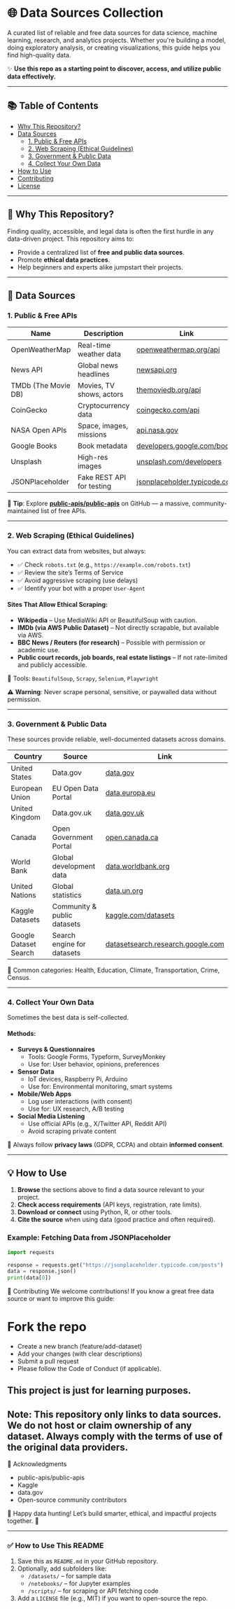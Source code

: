 # 🌐 Data Sources Collection

A curated list of reliable and free data sources for data science, machine learning, research, and analytics projects. Whether you're building a model, doing exploratory analysis, or creating visualizations, this guide helps you find high-quality data.

✨ **Use this repo as a starting point to discover, access, and utilize public data effectively.**

---

## 📚 Table of Contents
- [Why This Repository?](#why-this-repository)
- [Data Sources](#data-sources)
  - [1. Public & Free APIs](#1-public--free-apis)
  - [2. Web Scraping (Ethical Guidelines)](#2-web-scraping-ethical-guidelines)
  - [3. Government & Public Data](#3-government--public-data)
  - [4. Collect Your Own Data](#4-collect-your-own-data)
- [How to Use](#how-to-use)
- [Contributing](#contributing)
- [License](#license)

---

## 🤔 Why This Repository?

Finding quality, accessible, and legal data is often the first hurdle in any data-driven project. This repository aims to:
- Provide a centralized list of **free and public data sources**.
- Promote **ethical data practices**.
- Help beginners and experts alike jumpstart their projects.

---

## 📁 Data Sources

### 1. Public & Free APIs

| Name | Description | Link |
|------|-------------|------|
| OpenWeatherMap | Real-time weather data | [openweathermap.org/api](https://openweathermap.org/api) |
| News API | Global news headlines | [newsapi.org](https://newsapi.org) |
| TMDb (The Movie DB) | Movies, TV shows, actors | [themoviedb.org/api](https://www.themoviedb.org/documentation/api) |
| CoinGecko | Cryptocurrency data | [coingecko.com/api](https://www.coingecko.com/en/api) |
| NASA Open APIs | Space, images, missions | [api.nasa.gov](https://api.nasa.gov) |
| Google Books | Book metadata | [developers.google.com/books](https://developers.google.com/books) |
| Unsplash | High-res images | [unsplash.com/developers](https://unsplash.com/developers) |
| JSONPlaceholder | Fake REST API for testing | [jsonplaceholder.typicode.com](https://jsonplaceholder.typicode.com) |

📌 **Tip**: Explore [**public-apis/public-apis**](https://github.com/public-apis/public-apis) on GitHub — a massive, community-maintained list of free APIs.

---

### 2. Web Scraping (Ethical Guidelines)

You can extract data from websites, but always:
- ✅ Check `robots.txt` (e.g., `https://example.com/robots.txt`)
- ✅ Review the site’s Terms of Service
- ✅ Avoid aggressive scraping (use delays)
- ✅ Identify your bot with a proper `User-Agent`

#### Sites That Allow Ethical Scraping:
- **Wikipedia** – Use MediaWiki API or BeautifulSoup with caution.
- **IMDb (via AWS Public Dataset)** – Not directly scrapable, but available via AWS.
- **BBC News / Reuters (for research)** – Possible with permission or academic use.
- **Public court records, job boards, real estate listings** – If not rate-limited and publicly accessible.

🔧 Tools: `BeautifulSoup`, `Scrapy`, `Selenium`, `Playwright`

⚠️ **Warning**: Never scrape personal, sensitive, or paywalled data without permission.

---

### 3. Government & Public Data

These sources provide reliable, well-documented datasets across domains.

| Country | Source | Link |
|--------|--------|------|
| United States | Data.gov | [data.gov](https://data.gov) |
| European Union | EU Open Data Portal | [data.europa.eu](https://data.europa.eu) |
| United Kingdom | Data.gov.uk | [data.gov.uk](https://data.gov.uk) |
| Canada | Open Government Portal | [open.canada.ca](https://open.canada.ca) |
| World Bank | Global development data | [data.worldbank.org](https://data.worldbank.org) |
| United Nations | Global statistics | [data.un.org](https://data.un.org) |
| Kaggle Datasets | Community & public datasets | [kaggle.com/datasets](https://www.kaggle.com/datasets) |
| Google Dataset Search | Search engine for datasets | [datasetsearch.research.google.com](https://datasetsearch.research.google.com) |

📁 Common categories: Health, Education, Climate, Transportation, Crime, Census.

---

### 4. Collect Your Own Data

Sometimes the best data is self-collected.

#### Methods:
- **Surveys & Questionnaires**
  - Tools: Google Forms, Typeform, SurveyMonkey
  - Use for: User behavior, opinions, preferences
- **Sensor Data**
  - IoT devices, Raspberry Pi, Arduino
  - Use for: Environmental monitoring, smart systems
- **Mobile/Web Apps**
  - Log user interactions (with consent)
  - Use for: UX research, A/B testing
- **Social Media Listening**
  - Use official APIs (e.g., X/Twitter API, Reddit API)
  - Avoid scraping private content

🔐 Always follow **privacy laws** (GDPR, CCPA) and obtain **informed consent**.

---

## 💡 How to Use

1. **Browse** the sections above to find a data source relevant to your project.
2. **Check access requirements** (API keys, registration, rate limits).
3. **Download or connect** using Python, R, or other tools.
4. **Cite the source** when using data (good practice and often required).

### Example: Fetching Data from JSONPlaceholder
```python
import requests

response = requests.get("https://jsonplaceholder.typicode.com/posts")
data = response.json()
print(data[0])
```

🤝 Contributing
We welcome contributions! If you know a great free data source or want to improve this guide:

# Fork the repo
- Create a new branch (feature/add-dataset)
- Add your changes (with clear descriptions)
- Submit a pull request
- Please follow the Code of Conduct (if applicable).


## This project is just for learning purposes.

## Note: This repository only links to data sources. We do not host or claim ownership of any dataset. Always comply with the terms of use of the original data providers. 

🙌 Acknowledgments
- public-apis/public-apis
- Kaggle
- data.gov
- Open-source community contributors

📌 Happy data hunting! Let’s build smarter, ethical, and impactful projects together. 🚀


---

### ✅ How to Use This README
1. Save this as `README.md` in your GitHub repository.
2. Optionally, add subfolders like:
   - `/datasets/` – for sample data
   - `/notebooks/` – for Jupyter examples
   - `/scripts/` – for scraping or API fetching code
3. Add a `LICENSE` file (e.g., MIT) if you want to open-source the repo.

